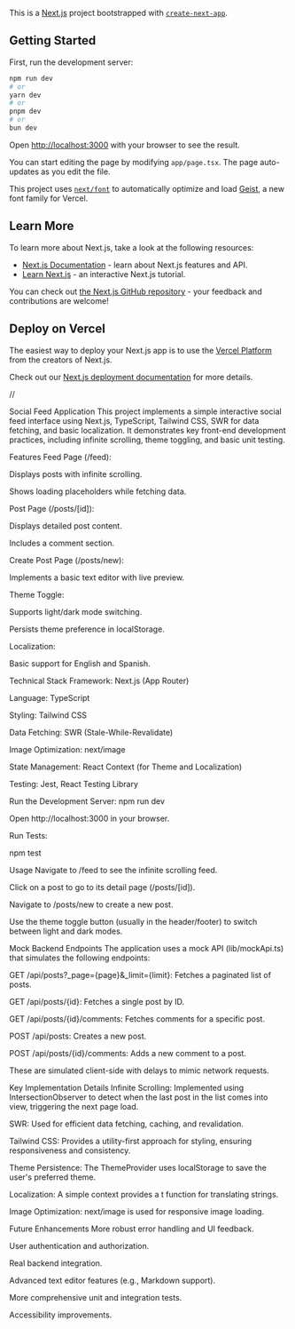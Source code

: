This is a [Next.js](https://nextjs.org) project bootstrapped with
[`create-next-app`](https://nextjs.org/docs/app/api-reference/cli/create-next-app).

## Getting Started

First, run the development server:

```bash
npm run dev
# or
yarn dev
# or
pnpm dev
# or
bun dev
```

Open [http://localhost:3000](http://localhost:3000) with your browser to see the
result.

You can start editing the page by modifying `app/page.tsx`. The page
auto-updates as you edit the file.

This project uses
[`next/font`](https://nextjs.org/docs/app/building-your-application/optimizing/fonts)
to automatically optimize and load [Geist](https://vercel.com/font), a new font
family for Vercel.

## Learn More

To learn more about Next.js, take a look at the following resources:

- [Next.js Documentation](https://nextjs.org/docs) - learn about Next.js
  features and API.
- [Learn Next.js](https://nextjs.org/learn) - an interactive Next.js tutorial.

You can check out
[the Next.js GitHub repository](https://github.com/vercel/next.js) - your
feedback and contributions are welcome!

## Deploy on Vercel

The easiest way to deploy your Next.js app is to use the
[Vercel Platform](https://vercel.com/new?utm_medium=default-template&filter=next.js&utm_source=create-next-app&utm_campaign=create-next-app-readme)
from the creators of Next.js.

Check out our
[Next.js deployment documentation](https://nextjs.org/docs/app/building-your-application/deploying)
for more details.

//

Social Feed Application This project implements a simple interactive social feed
interface using Next.js, TypeScript, Tailwind CSS, SWR for data fetching, and
basic localization. It demonstrates key front-end development practices,
including infinite scrolling, theme toggling, and basic unit testing.

Features Feed Page (/feed):

Displays posts with infinite scrolling.

Shows loading placeholders while fetching data.

Post Page (/posts/[id]):

Displays detailed post content.

Includes a comment section.

Create Post Page (/posts/new):

Implements a basic text editor with live preview.

Theme Toggle:

Supports light/dark mode switching.

Persists theme preference in localStorage.

Localization:

Basic support for English and Spanish.

Technical Stack Framework: Next.js (App Router)

Language: TypeScript

Styling: Tailwind CSS

Data Fetching: SWR (Stale-While-Revalidate)

Image Optimization: next/image

State Management: React Context (for Theme and Localization)

Testing: Jest, React Testing Library

Run the Development Server: npm run dev

Open http://localhost:3000 in your browser.

Run Tests:

npm test

Usage Navigate to /feed to see the infinite scrolling feed.

Click on a post to go to its detail page (/posts/[id]).

Navigate to /posts/new to create a new post.

Use the theme toggle button (usually in the header/footer) to switch between
light and dark modes.

Mock Backend Endpoints The application uses a mock API (lib/mockApi.ts) that
simulates the following endpoints:

GET /api/posts?\_page={page}&\_limit={limit}: Fetches a paginated list of posts.

GET /api/posts/{id}: Fetches a single post by ID.

GET /api/posts/{id}/comments: Fetches comments for a specific post.

POST /api/posts: Creates a new post.

POST /api/posts/{id}/comments: Adds a new comment to a post.

These are simulated client-side with delays to mimic network requests.

Key Implementation Details Infinite Scrolling: Implemented using
IntersectionObserver to detect when the last post in the list comes into view,
triggering the next page load.

SWR: Used for efficient data fetching, caching, and revalidation.

Tailwind CSS: Provides a utility-first approach for styling, ensuring
responsiveness and consistency.

Theme Persistence: The ThemeProvider uses localStorage to save the user's
preferred theme.

Localization: A simple context provides a t function for translating strings.

Image Optimization: next/image is used for responsive image loading.

Future Enhancements More robust error handling and UI feedback.

User authentication and authorization.

Real backend integration.

Advanced text editor features (e.g., Markdown support).

More comprehensive unit and integration tests.

Accessibility improvements.
